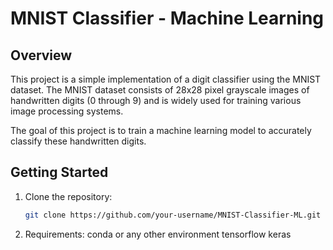 # MNIST Classifier - Machine Learning

## Overview

This project is a simple implementation of a digit classifier using the MNIST dataset. The MNIST dataset consists of 28x28 pixel grayscale images of handwritten digits (0 through 9) and is widely used for training various image processing systems.

The goal of this project is to train a machine learning model to accurately classify these handwritten digits.

## Getting Started

1. Clone the repository:
   ```bash
   git clone https://github.com/your-username/MNIST-Classifier-ML.git
2. Requirements:
   conda or any other environment
   tensorflow
   keras
